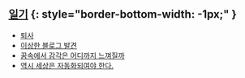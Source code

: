 ## [일기](http://diary.seulgi.kim/search/label/일기) {: style="border-bottom-width: -1px;" }
* [퇴사](http://diary.seulgi.kim/2014/06/blog-post_30.html)
* [이상한 블로그 발견](http://diary.seulgi.kim/2014/07/blog-post.html)
* [꿈속에서 감각은 어디까지 느껴질까](http://diary.seulgi.kim/2014/11/blog-post.html)
* [역시 세상은 자동화되여야 한다.](http://diary.seulgi.kim/2015/01/automation.html)
